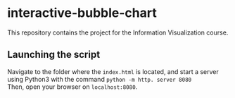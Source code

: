 # interactive-bubble-chart
This repository contains the project for the Information Visualization course.
## Launching the script
Navigate to the folder where the `index.html` is located, and start a server using Python3 with the command `python -m http. server 8080`  
Then, open your browser on `localhost:8080`.
